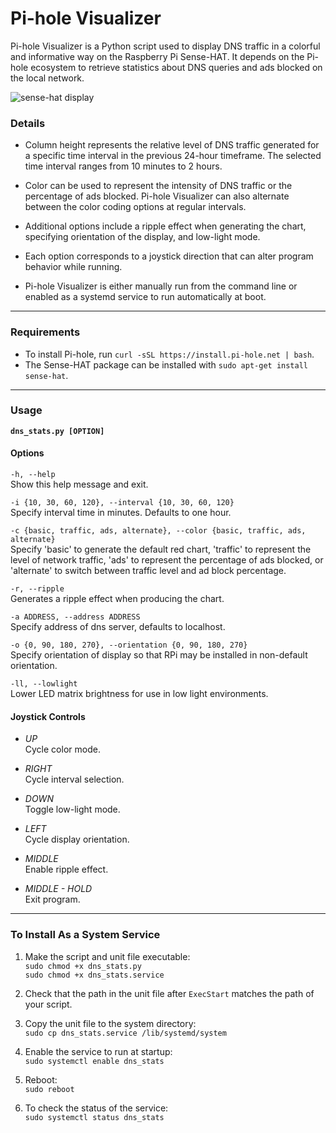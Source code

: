 # Pi-hole Visualizer  
Pi-hole Visualizer is a Python script used to display DNS traffic in a colorful and informative way on the Raspberry Pi Sense-HAT. It depends on the Pi-hole ecosystem to retrieve statistics about DNS queries and ads blocked on the local network.    

![sense-hat display](https://github.com/simianAstronaut/pi-hole-visualizer/blob/master/images/sense_hat.gif)  

### Details  
- Column height represents the relative level of DNS traffic generated for a specific time interval in the previous 24-hour timeframe. The selected time interval ranges from 10 minutes to 2 hours.  

- Color can be used to represent the intensity of DNS traffic or the percentage of ads blocked. Pi-hole Visualizer can also alternate between the color coding options at regular intervals.  

- Additional options include a ripple effect when generating the chart, specifying orientation of the display, and low-light mode.  

- Each option corresponds to a joystick direction that can alter program behavior while running.  

- Pi-hole Visualizer is either manually run from the command line or enabled as a systemd service to run automatically at boot.  
---  
  
### Requirements
* To install Pi-hole, run `curl -sSL https://install.pi-hole.net | bash`.
* The Sense-HAT package can be installed with `sudo apt-get install sense-hat`.  
 
---  
  
### Usage
**`dns_stats.py [OPTION]`**  

#### Options  
`-h, --help`  
Show this help message and exit.  

`-i {10, 30, 60, 120}, --interval {10, 30, 60, 120}`  
Specify interval time in minutes. Defaults to one hour.

`-c {basic, traffic, ads, alternate}, --color {basic, traffic, ads, alternate}`  
Specify 'basic' to generate the default red chart, 'traffic' to represent the level of network traffic, 'ads' to represent the percentage of ads blocked, or 'alternate' to switch between traffic level and ad block percentage.  

`-r, --ripple`  
Generates a ripple effect when producing the chart.  

`-a ADDRESS, --address ADDRESS`  
Specify address of dns server, defaults to localhost.

`-o {0, 90, 180, 270}, --orientation {0, 90, 180, 270}`  
Specify orientation of display so that RPi may be installed in non-default orientation.

`-ll, --lowlight`  
Lower LED matrix brightness for use in low light environments.  

#### Joystick Controls  
- _UP_  
Cycle color mode.  

- _RIGHT_  
Cycle interval selection.  

- _DOWN_  
Toggle low-light mode.  

- _LEFT_  
Cycle display orientation.

- _MIDDLE_  
Enable ripple effect.  

- _MIDDLE - HOLD_  
Exit program.  
 
---  
  
 ### To Install As a System Service  
 1. Make the script and unit file executable:  
 `sudo chmod +x dns_stats.py`  
 `sudo chmod +x dns_stats.service`  
 
 2. Check that the path in the unit file after `ExecStart` matches the path of your script.  
 
 3. Copy the unit file to the system directory:  
 `sudo cp dns_stats.service /lib/systemd/system`  
 
 4. Enable the service to run at startup:  
 `sudo systemctl enable dns_stats`  
 
 5. Reboot:  
 `sudo reboot`  
 
 6. To check the status of the service:  
 `sudo systemctl status dns_stats`
